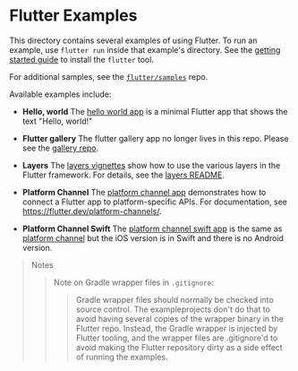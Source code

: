 Flutter Examples
================

This directory contains several examples of using Flutter. To run an example,
use `flutter run` inside that example's directory. See the [getting started
guide](https://flutter.dev/getting-started/) to install the `flutter` tool.

For additional samples, see the
[`flutter/samples`](https://github.com/flutter/samples) repo.

Available examples include:

- **Hello, world** The [hello world app](hello_world) is a minimal Flutter app
  that shows the text "Hello, world!"

- **Flutter gallery** The flutter gallery app no longer lives in this repo.
  Please see the [gallery repo](https://github.com/flutter/gallery).

- **Layers** The [layers vignettes](layers) show how to use the various layers
  in the Flutter framework. For details, see the [layers
  README](layers/README.md).

- **Platform Channel** The [platform channel app](platform_channel) demonstrates
  how to connect a Flutter app to platform-specific APIs. For documentation, see
  <https://flutter.dev/platform-channels/>.

- **Platform Channel Swift** The [platform channel swift
  app](platform_channel_swift) is the same as [platform
  channel](platform_channel) but the iOS version is in Swift and there is no
  Android version.

> Notes
>>Note on Gradle wrapper files in `.gitignore`:
>>> Gradle wrapper files should normally be checked into source control.
>>> The exampleprojects don't do that to avoid having several copies of the wrapper binary in the Flutter repo.
>>> Instead, the Gradle wrapper is injected by Flutter tooling,
>>> and the wrapper files are .gitignore'd to avoid making the Flutter repository dirty as a side effect of running the examples.
